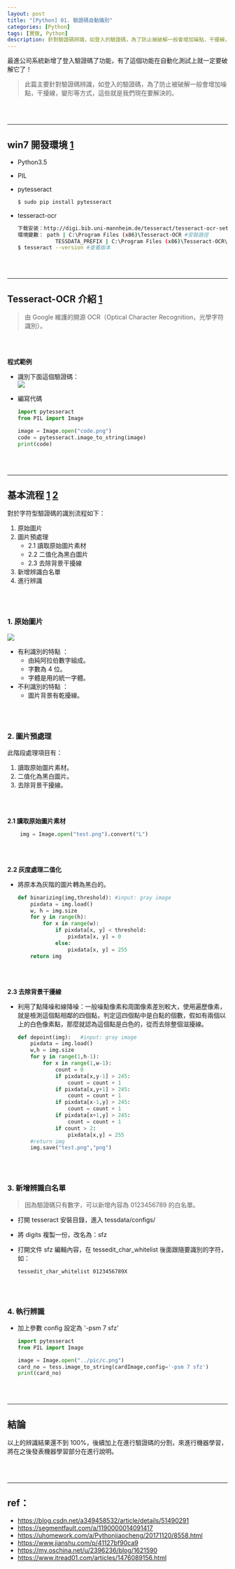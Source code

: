 ```yaml
---
layout: post
title: "[Python] 01. 驗證碼自動識別"
categories: [Python]
tags: [實做, Python]
description: 針對驗證碼辨識，如登入的驗證碼，為了防止被破解一般會增加噪點，干擾線，變形等...
---
```




最進公司系統新增了登入驗證碼了功能，有了這個功能在自動化測試上就一定要破解它了！

> 此篇主要針對驗證碼辨識，如登入的驗證碼，為了防止被破解一般會增加噪點，干擾線，變形等方式，這些就是我們現在要解決的。

<br/><br/>

***

## win7 開發環境 [1](https://segmentfault.com/a/1190000014091417)

- Python3.5
- PIL 
- pytesseract

    ```bash
    $ sudo pip install pytesseract
    ```

- tesseract-ocr

    ```bash
    下载安装：http://digi.bib.uni-mannheim.de/tesseract/tesseract-ocr-setup-3.05.00dev.exe 
    環境變數： path | C:\Program Files (x86)\Tesseract-OCR #安裝路徑
                TESSDATA_PREFIX | C:\Program Files (x86)\Tesseract-OCR\tessdata
    $ tesseract --version #查看版本
    ```

<br/><br/>

***

## Tesseract-OCR 介紹 [1](https://segmentfault.com/a/1190000014091417)

> 由 Google 維護的開源 OCR（Optical Character Recognition，光學字符識別）。

<br/><br/>

**程式範例**
- 識別下面這個驗證碼：
​   
    ![](https://s3.amazonaws.com/notejoy/note_images/152002.1.c.png)

- 編寫代碼

    ```python
    import pytesseract
    from PIL import Image
    
    image = Image.open("code.png")
    code = pytesseract.image_to_string(image)
    print(code)
    ```

<br/><br/>

***

## 基本流程 [1](https://uhomework.com/a/Pythonjiaocheng/20171120/8558.html) [2](https://www.jianshu.com/p/41127bf90ca9)

對於字符型驗證碼的識別流程如下：

1. 原始圖片
2. 圖片預處理
    - 2.1 讀取原始圖片素材
    - 2.2 二值化為黑白圖片
    - 2.3 去除背景干擾線
3. 新增辨識白名單
4. 進行辨識

<br/><br/>

### 1. 原始圖片

![](https://s3.amazonaws.com/notejoy/note_images/152002.1.e.png)

- 有利識別的特點  ：
    - 由純阿拉伯數字組成。
    - 字數為 4 位。
    - 字體是用的統一字體。
- 不利識別的特點  ：
    - 圖片背景有乾擾線。

<br/><br/>

### 2. 圖片預處理

此階段處理項目有：
1. 讀取原始圖片素材。
2. 二值化為黑白圖片。
3. 去除背景干擾線。

<br/><br/>

**2.1 讀取原始圖片素材**

```python
    img = Image.open("test.png").convert("L")
```

<br/><br/>

**2.2 灰度處理二值化**

- 將原本為灰階的圖片轉為黑白的。

    ```python
    def binarizing(img,threshold): #input: gray image
        pixdata = img.load()
        w, h = img.size
        for y in range(h):
            for x in range(w):
                if pixdata[x, y] < threshold:
                    pixdata[x, y] = 0
                else:
                    pixdata[x, y] = 255
        return img
    ```    

<br/><br/>

**2.3 去除背景干擾線**　

- 利用了點降噪和線降噪：一般噪點像素和周圍像素差別較大，使用遍歷像素，就是檢測這個點相鄰的四個點，判定這四個點中是白點的個數，假如有兩個以上的白色像素點，那麼就認為這個點是白色的，從而去除整個滋擾線。

    ```python
    def depoint(img):   #input: gray image
        pixdata = img.load()
        w,h = img.size
        for y in range(1,h-1):
            for x in range(1,w-1):
                count = 0
                if pixdata[x,y-1] > 245:
                    count = count + 1
                if pixdata[x,y+1] > 245:
                    count = count + 1
                if pixdata[x-1,y] > 245:
                    count = count + 1
                if pixdata[x+1,y] > 245:
                    count = count + 1
                if count > 2:
                    pixdata[x,y] = 255
        #return img
        img.save("test.png","png")
    ```

<br/><br/>

### 3. 新增辨識白名單

> 因為驗證碼只有數字，可以新增內容為 0123456789 的白名單。

- 打開 tesseract 安裝目錄，進入 tessdata/configs/
- 將 digits 複製一份，改名為：sfz
- 打開文件 sfz 編輯內容，在 tessedit_char_whitelist 後面跟隨要識別的字符，如：

    ```
    tessedit_char_whitelist 0123456789X
    ```

<br/><br/>

### 4. 執行辨識

- 加上參數 config 設定為 '-psm 7 sfz'

    ```python
    import pytesseract
    from PIL import Image
    
    image = Image.open("../pic/c.png")
    card_no = tess.image_to_string(cardImage,config='-psm 7 sfz')
    print(card_no)
    ```

<br/><br/>

***

## 結論
以上的辨識結果還不到 100%，後續加上在進行驗證碼的分割，來進行機器學習，將在之後發表機器學習部分在進行說明。

<br/><br/>

***
## ref：
- https://blog.csdn.net/a349458532/article/details/51490291
- https://segmentfault.com/a/1190000014091417
- https://uhomework.com/a/Pythonjiaocheng/20171120/8558.html
- https://www.jianshu.com/p/41127bf90ca9
- https://my.oschina.net/u/2396236/blog/1621590
- https://www.itread01.com/articles/1476089156.html

<br/><br/>
















